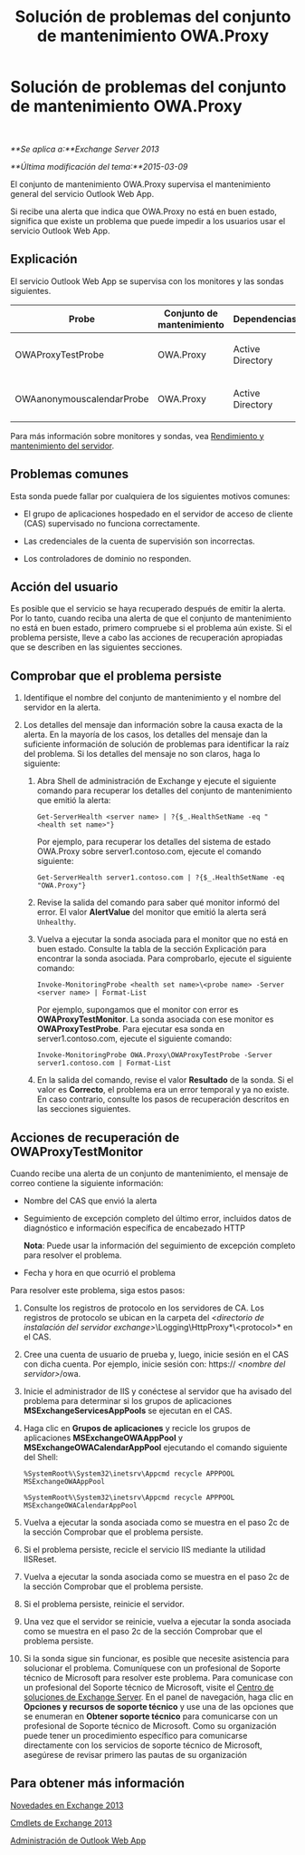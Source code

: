 ﻿---
title: Solución de problemas del conjunto de mantenimiento OWA.Proxy
TOCTitle: Solución de problemas del conjunto de mantenimiento OWA.Proxy
ms:assetid: 1eaa26ad-b489-402a-ad2d-bfae3b083f42
ms:mtpsurl: https://technet.microsoft.com/es-es/library/ms.exch.scom.owa.proxy(v=EXCHG.150)
ms:contentKeyID: 53181902
ms.date: 10/08/2015
mtps_version: v=EXCHG.150
ms.translationtype: HT
---

# Solución de problemas del conjunto de mantenimiento OWA.Proxy

 

_**Se aplica a:**Exchange Server 2013_

_**Última modificación del tema:**2015-03-09_

El conjunto de mantenimiento OWA.Proxy supervisa el mantenimiento general del servicio Outlook Web App.

Si recibe una alerta que indica que OWA.Proxy no está en buen estado, significa que existe un problema que puede impedir a los usuarios usar el servicio Outlook Web App.

## Explicación

El servicio Outlook Web App se supervisa con los monitores y las sondas siguientes.


<table>
<colgroup>
<col style="width: 25%" />
<col style="width: 25%" />
<col style="width: 25%" />
<col style="width: 25%" />
</colgroup>
<thead>
<tr class="header">
<th>Probe</th>
<th>Conjunto de mantenimiento</th>
<th>Dependencias</th>
<th>Monitores asociados</th>
</tr>
</thead>
<tbody>
<tr class="odd">
<td><p>OWAProxyTestProbe</p></td>
<td><p>OWA.Proxy</p></td>
<td><p>Active Directory</p></td>
<td><p>OWAProxyTestMonitor</p></td>
</tr>
<tr class="even">
<td><p>OWAanonymouscalendarProbe</p></td>
<td><p>OWA.Proxy</p></td>
<td><p>Active Directory</p></td>
<td><p>OWAProxyTestMonitor</p></td>
</tr>
</tbody>
</table>


Para más información sobre monitores y sondas, vea [Rendimiento y mantenimiento del servidor](https://technet.microsoft.com/es-es/library/jj150551\(v=exchg.150\)).

## Problemas comunes

Esta sonda puede fallar por cualquiera de los siguientes motivos comunes:

  - El grupo de aplicaciones hospedado en el servidor de acceso de cliente (CAS) supervisado no funciona correctamente.

  - Las credenciales de la cuenta de supervisión son incorrectas.

  - Los controladores de dominio no responden.

## Acción del usuario

Es posible que el servicio se haya recuperado después de emitir la alerta. Por lo tanto, cuando reciba una alerta de que el conjunto de mantenimiento no está en buen estado, primero compruebe si el problema aún existe. Si el problema persiste, lleve a cabo las acciones de recuperación apropiadas que se describen en las siguientes secciones.

## Comprobar que el problema persiste

1.  Identifique el nombre del conjunto de mantenimiento y el nombre del servidor en la alerta.

2.  Los detalles del mensaje dan información sobre la causa exacta de la alerta. En la mayoría de los casos, los detalles del mensaje dan la suficiente información de solución de problemas para identificar la raíz del problema. Si los detalles del mensaje no son claros, haga lo siguiente:
    
    1.  Abra Shell de administración de Exchange y ejecute el siguiente comando para recuperar los detalles del conjunto de mantenimiento que emitió la alerta:
        
            Get-ServerHealth <server name> | ?{$_.HealthSetName -eq "<health set name>"}
        
        Por ejemplo, para recuperar los detalles del sistema de estado OWA.Proxy sobre server1.contoso.com, ejecute el comando siguiente:
        
            Get-ServerHealth server1.contoso.com | ?{$_.HealthSetName -eq "OWA.Proxy"}
    
    2.  Revise la salida del comando para saber qué monitor informó del error. El valor **AlertValue** del monitor que emitió la alerta será `Unhealthy`.
    
    3.  Vuelva a ejecutar la sonda asociada para el monitor que no está en buen estado. Consulte la tabla de la sección Explicación para encontrar la sonda asociada. Para comprobarlo, ejecute el siguiente comando:
        
            Invoke-MonitoringProbe <health set name>\<probe name> -Server <server name> | Format-List
        
        Por ejemplo, supongamos que el monitor con error es **OWAProxyTestMonitor**. La sonda asociada con ese monitor es **OWAProxyTestProbe**. Para ejecutar esa sonda en server1.contoso.com, ejecute el siguiente comando:
        
            Invoke-MonitoringProbe OWA.Proxy\OWAProxyTestProbe -Server server1.contoso.com | Format-List
    
    4.  En la salida del comando, revise el valor **Resultado** de la sonda. Si el valor es **Correcto**, el problema era un error temporal y ya no existe. En caso contrario, consulte los pasos de recuperación descritos en las secciones siguientes.

## Acciones de recuperación de OWAProxyTestMonitor

Cuando recibe una alerta de un conjunto de mantenimiento, el mensaje de correo contiene la siguiente información:

  - Nombre del CAS que envió la alerta

  - Seguimiento de excepción completo del último error, incluidos datos de diagnóstico e información específica de encabezado HTTP  
    
    **Nota**: Puede usar la información del seguimiento de excepción completo para resolver el problema.

  - Fecha y hora en que ocurrió el problema

Para resolver este problema, siga estos pasos:

1.  Consulte los registros de protocolo en los servidores de CA. Los registros de protocolo se ubican en la carpeta del *\<directorio de instalación del servidor exchange\>*\\Logging\\HttpProxy*\\\<protocol\>* en el CAS.

2.  Cree una cuenta de usuario de prueba y, luego, inicie sesión en el CAS con dicha cuenta. Por ejemplo, inicie sesión con: https:// *\<nombre del servidor\>*/owa.

3.  Inicie el administrador de IIS y conéctese al servidor que ha avisado del problema para determinar si los grupos de aplicaciones **MSExchangeServicesAppPools** se ejecutan en el CAS.

4.  Haga clic en **Grupos de aplicaciones** y recicle los grupos de aplicaciones **MSExchangeOWAAppPool** y **MSExchangeOWACalendarAppPool** ejecutando el comando siguiente del Shell:
    
        %SystemRoot%\System32\inetsrv\Appcmd recycle APPPOOL MSExchangeOWAAppPool
    
        %SystemRoot%\System32\inetsrv\Appcmd recycle APPPOOL MSExchangeOWACalendarAppPool

5.  Vuelva a ejecutar la sonda asociada como se muestra en el paso 2c de la sección Comprobar que el problema persiste.

6.  Si el problema persiste, recicle el servicio IIS mediante la utilidad IISReset.

7.  Vuelva a ejecutar la sonda asociada como se muestra en el paso 2c de la sección Comprobar que el problema persiste.

8.  Si el problema persiste, reinicie el servidor.

9.  Una vez que el servidor se reinicie, vuelva a ejecutar la sonda asociada como se muestra en el paso 2c de la sección Comprobar que el problema persiste.

10. Si la sonda sigue sin funcionar, es posible que necesite asistencia para solucionar el problema. Comuníquese con un profesional de Soporte técnico de Microsoft para resolver este problema. Para comunicase con un profesional del Soporte técnico de Microsoft, visite el [Centro de soluciones de Exchange Server](http://go.microsoft.com/fwlink/p/?linkid=180809). En el panel de navegación, haga clic en **Opciones y recursos de soporte técnico** y use una de las opciones que se enumeran en **Obtener soporte técnico** para comunicarse con un profesional de Soporte técnico de Microsoft. Como su organización puede tener un procedimiento específico para comunicarse directamente con los servicios de soporte técnico de Microsoft, asegúrese de revisar primero las pautas de su organización

## Para obtener más información

[Novedades en Exchange 2013](https://technet.microsoft.com/es-es/library/jj150540\(v=exchg.150\))

[Cmdlets de Exchange 2013](https://technet.microsoft.com/es-es/library/bb124413\(v=exchg.150\))

[Administración de Outlook Web App](https://technet.microsoft.com/es-es/3814b665-01e8-4881-9a44-163f14789ee4\(exchg.150\)#managing)

